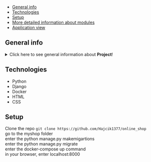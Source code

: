 * [General info](#general-info)
* [Technologies](#technologies)
* [Setup](#setup)
* [More detailed information about modules](#more-detailed-information-about-modules)
* [Application view](#application-view)

## General info
<details>
<summary>Click here to see general information about <b>Project</b>!</summary>
The project is present for a simple online shop
</details>

## Technologies
<ul>
<li>Python</li>
<li>Django</li>
<li>Docker</li>
<li>HTML</li>
<li>CSS</li>
</ul>




## Setup
Clone the repo
```git clone https://github.com/Hajcik1377/online_shop``` <br />
go to the myshop folder <br />
enter the python manage.py makemigartions <br />
enter the python manage.py migrate <br />
enter the docker-compose up command <br />
in your browser, enter localhost:8000
